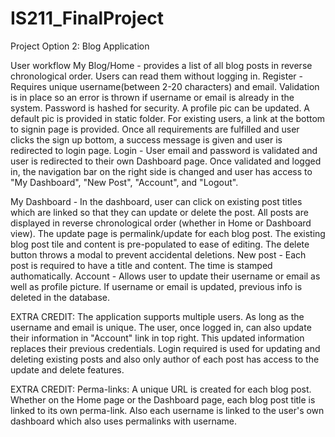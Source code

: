 # IS211_FinalProject

Project Option 2: Blog Application

User workflow
My Blog/Home - provides a list of all blog posts in reverse chronological order. Users can read them without logging in.
Register - Requires unique username(between 2-20 characters) and email. Validation is in place so an error is thrown if username or email is already in the system. Password is hashed for security. A profile pic can be updated. A default pic is provided in static folder. For existing users, a link at the bottom to signin page is provided. Once all requirements are fulfilled and user clicks the sign up bottom, a success message is given and user is redirected to login page.
Login - User email and password is validated and user is redirected to their own Dashboard page. Once validated and logged in, the navigation bar on the right side is changed and user has access to "My Dashboard", "New Post", "Account", and "Logout".

My Dashboard - In the dashboard, user can click on existing post titles which are linked so that they can update or delete the post.
All posts are displayed in reverse chronological order (whether in Home or Dashboard view). The update page is permalink/update for each blog post. The existing blog post tile and content is pre-populated to ease of editing. The delete button throws a modal to prevent accidental deletions.
New post - Each post is required to have a title and content. The time is stamped authomatically.
Account - Allows user to update their username or email as well as profile picture. If username or email is updated, previous info is deleted in the database.

EXTRA CREDIT:
The application supports multiple users. As long as the username and email is unique. The user, once logged in, can also update their information in "Account" link in top right. This updated information replaces their previous credentials. Login required is used for updating and deleting existing posts and also only author of each post has access to the update and delete features.

EXTRA CREDIT:
Perma-links: A unique URL is created for each blog post. Whether on the Home page or the Dashboard page, each blog post title is linked to its own perma-link. Also each username is linked to the user's own dashboard which also uses permalinks with username.


